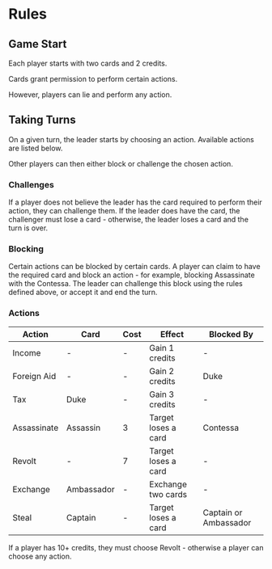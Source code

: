 
# Rules

## Game Start

Each player starts with two cards and 2 credits.

Cards grant permission to perform certain actions.

However, players can lie and perform any action.

## Taking Turns

On a given turn, the leader starts by choosing an action. Available actions are listed below.

Other players can then either block or challenge the chosen action.

### Challenges

If a player does not believe the leader has the card required to perform their action, they can challenge them. If the leader does have the card, the challenger must lose a card - otherwise, the leader loses a card and the turn is over.

### Blocking

Certain actions can be blocked by certain cards. A player can claim to have the required card and block an action - for example, blocking Assassinate with the Contessa. The leader can challenge this block using the rules defined above, or accept it and end the turn.

### Actions

|Action      |Card       |Cost |Effect              |Blocked By             |
|------------|-----------|-----|--------------------|-----------------------|
|Income      |-          | -   |Gain 1 credits      | -                     |
|Foreign Aid |-          | -   |Gain 2 credits      | Duke                  |
|Tax         |Duke       | -   |Gain 3 credits      | -                     |
|Assassinate |Assassin   | 3   |Target loses a card | Contessa              |
|Revolt      |-          | 7   |Target loses a card | -                     |
|Exchange    |Ambassador | -   |Exchange two cards  | -                     |
|Steal       |Captain    | -   |Target loses a card | Captain or Ambassador |

If a player has 10+ credits, they must choose Revolt - otherwise a player can choose any action.

